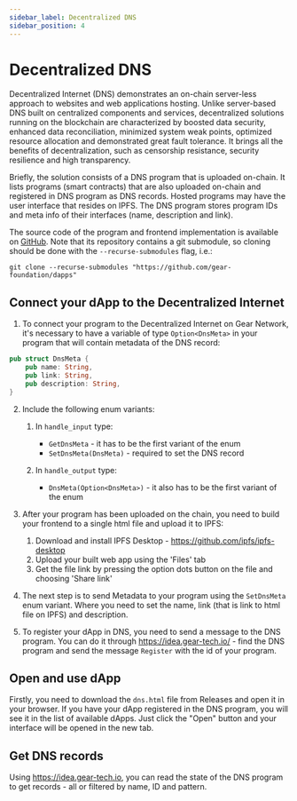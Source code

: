 ```yaml
---
sidebar_label: Decentralized DNS
sidebar_position: 4
---
```


# Decentralized DNS

Decentralized Internet (DNS) demonstrates an on-chain server-less approach to websites and web applications hosting. Unlike server-based DNS built on centralized components and services, decentralized solutions running on the blockchain are characterized by boosted data security, enhanced data reconciliation, minimized system weak points, optimized resource allocation and demonstrated great fault tolerance. It brings all the benefits of decentralization, such as censorship resistance, security resilience and high transparency.

Briefly, the solution consists of a DNS program that is uploaded on-chain. It lists programs (smart contracts) that are also uploaded on-chain and registered in DNS program as DNS records. Hosted programs may have the user interface that resides on IPFS. The DNS program stores program IDs and meta info of their interfaces (name, description and link).

The source code of the program and frontend implementation is available on [GitHub](https://github.com/gear-foundation/dapps/tree/master/contracts/ddns). 
Note that its repository contains a git submodule, so cloning should be done with the `--recurse-submodules` flag, i.e.:

```
git clone --recurse-submodules "https://github.com/gear-foundation/dapps"
```

## Connect your dApp to the Decentralized Internet

1. To connect your program to the Decentralized Internet on Gear Network, it's necessary to have a variable of type `Option<DnsMeta>` in your program that will contain metadata of the DNS record:

```rust title="ddns/io/src/lib.rs"
pub struct DnsMeta {
    pub name: String,
    pub link: String,
    pub description: String,
}
```

2. Include the following enum variants:

    1. In `handle_input` type:
        - `GetDnsMeta` - it has to be the first variant of the enum
        - `SetDnsMeta(DnsMeta)` - required to set the DNS record

    2. In `handle_output` type:
        - `DnsMeta(Option<DnsMeta>)` - it also has to be the first variant of the enum

3.  After your program has been uploaded on the chain, you need to build your frontend to a single html file and upload it to IPFS:
    1. Download and install IPFS Desktop - https://github.com/ipfs/ipfs-desktop
    2. Upload your built web app using the 'Files' tab
    3. Get the file link by pressing the option dots button on the file and choosing 'Share link'


4. The next step is to send Metadata to your program using the `SetDnsMeta` enum variant. Where you need to set the name, link (that is link to html file on IPFS) and description.

5. To register your dApp in DNS, you need to send a message to the DNS program. You can do it through https://idea.gear-tech.io/ - find the DNS program and send the message `Register` with the id of your program.

## Open and use dApp

Firstly, you need to download the `dns.html` file from Releases and open it in your browser. If you have your dApp registered in the DNS program, you will see it in the list of available dApps. Just click the "Open" button and your interface will be opened in the new tab.

## Get DNS records

Using https://idea.gear-tech.io, you can read the state of the DNS program to get records - all or filtered by name, ID and pattern.
